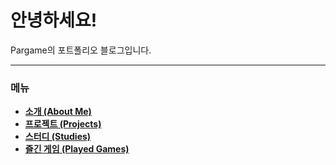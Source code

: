 # 안녕하세요!

Pargame의 포트폴리오 블로그입니다.

---

### 메뉴

*   [**소개 (About Me)**](about.md)
*   [**프로젝트 (Projects)**](projects.md)
*   [**스터디 (Studies)**](studies.md)
*   [**즐긴 게임 (Played Games)**](games.md)